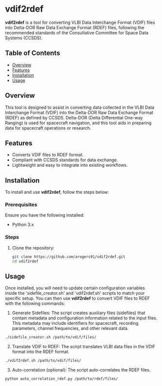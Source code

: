 # vdif2rdef

**vdif2rdef** is a tool for converting VLBI Data Interchange Format (VDIF) files into Delta-DOR Raw Data Exchange Format (RDEF) files, following the recommended standards of the Consultative Committee for Space Data Systems (CCSDS).

## Table of Contents
- [Overview](#overview)
- [Features](#features)
- [Installation](#installation)
- [Usage](#usage)

## Overview
This tool is designed to assist in converting data collected in the VLBI Data Interchange Format (VDIF) into the Delta-DOR Raw Data Exchange Format (RDEF) as defined by CCSDS. Delta-DOR (Delta Differential One-way Ranging) is used for spacecraft navigation, and this tool aids in preparing data for spacecraft operations or research.

## Features
- Converts VDIF files to RDEF format.
- Compliant with CCSDS standards for data exchange.
- Lightweight and easy to integrate into existing workflows.

## Installation
To install and use **vdif2rdef**, follow the steps below:

### Prerequisites
Ensure you have the following installed:
- Python 3.x

### Steps
1. Clone the repository:
    ```bash
    git clone https://github.com/arogers91/vdif2rdef.git
    cd vdif2rdef
    ```

## Usage
Once installed, you will need to update certain configuration variables inside the 'sidefile_creator.sh' and 'vdif2rdef.sh' scripts to match your specific setup. You can then use **vdif2rdef** to convert VDIF files to RDEF with the following commands:
1. Generate Sidefiles: The script creates auxiliary files (sidefiles) that contain metadata and configuration information related to the input files. This metadata may include identifiers for spacecraft, recording parameters, channel frequencies, and other relevant data.
```bash
./sidefile_creator.sh /path/to/vdif/files/ 
```

2. Translate VDIF to RDEF: The scirpt translates VLBI data files in the VDIF format into the RDEF format.
```bash
./vdif2rdef.sh /path/to/vdif/files/
```

3. Auto-correlation (optional): The script auto-correlates the RDEF files.
```bash
python auto_correlation_rdef.py /path/to/rdef/files/
```
